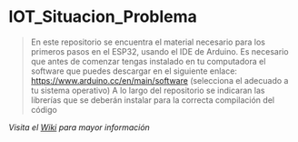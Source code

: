 # IOT_Situacion_Problema
>En este repositorio se encuentra el material necesario para los primeros pasos en el ESP32, usando el IDE de Arduino. Es necesario que antes de comenzar tengas instalado en tu computadora el software que puedes descargar en el siguiente enlace: https://www.arduino.cc/en/main/software (selecciona el adecuado a tu sistema operativo) A lo largo del repositorio se indicaran las librerías que se deberán instalar para la correcta compilación del código

_Visita el [Wiki](https://github.com/ManuelZepeda16/IOT_Situacion_Problema/wiki) para mayor información_
